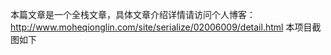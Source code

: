 本篇文章是一个全栈文章，具体文章介绍详情请访问个人博客： http://www.moheqionglin.com/site/serialize/02006009/detail.html
本项目截图如下

